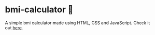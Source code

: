 # bmi-calculator :apple:
A simple bmi calculator made using HTML, CSS and JavaScript. Check it out [here](https://cookieg13.github.io/bmi-calculator/). 

